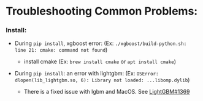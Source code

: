 # Troubleshooting Common Problems:


### Install:
* During `pip install`, xgboost error:  (Ex:  `./xgboost/build-python.sh: line 21: cmake: command not found`)
  * install cmake (Ex: `brew install cmake` or `apt install cmake`)


*  During `pip install`: an error with lightgbm: (Ex: `OSError: dlopen(lib_lightgbm.so, 6): Library not loaded: ...libomp.dylib`)
    * There is a fixed issue with lgbm and MacOS.  See [LightGBM#1369](https://github.com/Microsoft/LightGBM/issues/1369)